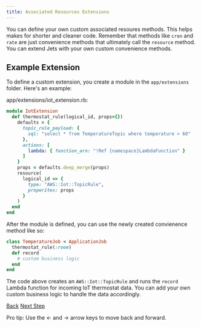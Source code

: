 ```yaml
---
title: Associated Resources Extensions
---
```


You can define your own custom associated resoures methods. This helps makes for shorter and cleaner code. Remember that methods like `cron` and `rate` are just convenience methods that ultimately call the `resource` method. You can extend Jets with your own custom convenience methods.

## Example Extension

To define a custom extension, you create a module in the `app/extensions` folder.  Here's an example:

app/extensions/iot_extension.rb:

```ruby
module IotExtension
  def thermostat_rule(logical_id, props={})
    defaults = {
      topic_rule_payload: {
        sql: "select * from TemperatureTopic where temperature > 60"
      },
      actions: [
        lambda: { function_arn: "!Ref {namespace}LambdaFunction" }
      ]
    }
    props = defaults.deep_merge(props)
    resource(
      logical_id => {
        type: "AWS::Iot::TopicRule",
        properites: props
      }
    )
  end
end
```

After the module is defined, you can use the newly created convienence method like so:

```ruby
class TemperatureJob < ApplicationJob
  thermostat_rule(:room)
  def record
    # custom business logic
  end
end
```

The code above creates an `AWS::Iot::TopicRule` and runs the `record` Lambda function for incoming IoT thermostat data.  You can add your own custom business logic to handle the data accordingly.

<a id="prev" class="btn btn-basic" href="{% link _docs/associated-resources.md %}">Back</a>
<a id="next" class="btn btn-primary" href="{% link _docs/shared-resources.md %}">Next Step</a>
<p class="keyboard-tip">Pro tip: Use the <- and -> arrow keys to move back and forward.</p>
